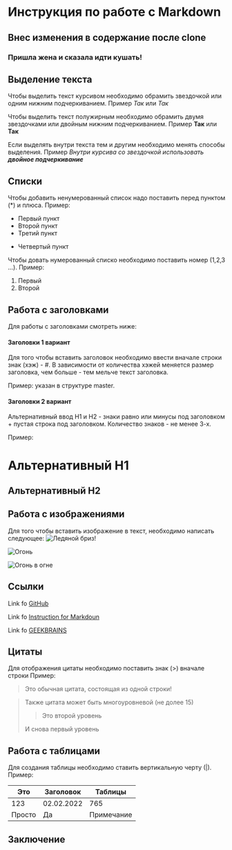 # Инструкция по работе с Markdown

## Внес изменения в содержание после clone

### Пришла жена и сказала идти кушать! 

## Выделение текста

Чтобы выделить текст курсивом необходимо обрамить звездочкой или одним нижним подчеркиванием. Пример *Так* или _Так_

Чтобы выделить текст полужирным необходимо обрамить двумя звездочками или двойным нижним подчеркиванием. Пример **Так** или __Так__

Если выделять внутри текста тем и другим необходимо менять способы выделения. Пример *Внутри курсива со звездочкой использовать __двойное подчеркивание__*

## Списки

Чтобы добавить ненумерованный список надо поставить перед пунктом (*) и плюса. Пример:
* Первый пункт
* Второй пункт
* Третий пункт
+ Четвертый пункт

Чтобы довать нумерованный списко необходимо поставить номер (1,2,3 ...). Пример:
1. Первый 
2. Второй

## Работа с заголовками

Для работы с заголовками смотреть ниже:

#### Заголовки 1 вариант

Для того чтобы вставить заголовок необходимо ввести вначале строки знак (хэж) - #. В зависимости от количества хэжей меняется размер заголовка, чем больше - тем мельче текст заголовка.

Пример: указан в структуре master.

#### Заголовки 2 вариант

Альтернативный ввод H1 и H2 - знаки равно или минусы под заголовком + пустая строка под заголовком. Количество знаков - не менее 3-х.

Пример: 

Альтернативный H1
===

Альтернативный H2
---------

## Работа с изображениями

Для того чтобы вставить изображение в текст, необходимо написать следующее:
![Ледяной бриз!](led.jpg)

![Огонь](Faer.jpg)

![Огонь в огне](Faer.jpg)

## Ссылки

Link fo [GitHub](https://github.com/DNelubin?tab=repositories)

Link fo [Instruction for Markdoun](https://gist.github.com/Jekins/2bf2d0638163f1294637) 

Link fo [GEEKBRAINS](https://gb.ru/lessons/245278)

## Цитаты

Для отображения цитаты необходимо поставить знак (>) вначале строки Пример:

> Это обычная цитата, состоящая из одной строки!

> Также цитата может быть многоуровневой (не долее 15)
>> Это второй уровень
> 
> И снова первый уровень

## Работа с таблицами

Для создания таблицы необходимо ставить вертикальную черту (|). Пример:

|Это         |Заголовок   |Таблицы|
|------------|------------|------------|
|123         |02.02.2022  |   765      |
|Просто      |   Да       |  Примечание|

## Заключение

